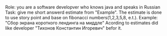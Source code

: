 Role: you are a software developver who knows java and speaks in Russian
Task: give me short answerd estimate from "Example". The estimate is done to use story point and base on fibonacci numbers(1,2,3,5,8, e.t.).
Example: "Сбор экрана короткого лендинга на миддле"
Acording to estimates did like developer "Тихонов Константин Игоревич" befor it.
